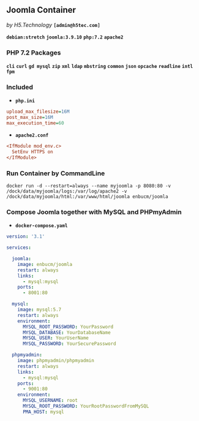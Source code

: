 ## Joomla Container
_by H5.Technology_ **`[admin@h5tec.com]`**  

**`debian:stretch`** **`joomla:3.9.10`** **`php:7.2`** **`apache2`**  

### PHP 7.2 Packages
**`cli`** **`curl`** **`gd mysql`** **`zip`** **`xml`** **`ldap`** **`mbstring`** **`common`** **`json`** **`opcache`** **`readline`** **`intl`** **`fpm`**

### Included 
* **`php.ini`**    
```ini
upload_max_filesize=16M
post_max_size=16M
max_execution_time=60
```
* **`apache2.conf`**
```ini
<IfModule mod_env.c>
  SetEnv HTTPS on
</IfModule>
```

### Run Container by CommandLine
```docker
docker run -d --restart=always --name myjoomla -p 8080:80 -v /dock/data/myjoomla/logs:/var/log/apache2 -v /dock/data/myjoomla/html:/var/www/html/joomla enbucm/joomla
```

### Compose Joomla together with MySQL and PHPmyAdmin
* **`docker-compose.yaml`**
```yaml
version: '3.1'

services:

  joomla:
    image: enbucm/joomla
    restart: always
    links:
      - mysql:mysql
    ports:
      - 8001:80

  mysql:
    image: mysql:5.7
    restart: always
    environment:
      MYSQL_ROOT_PASSWORD: YourPassword
      MYSQL_DATABASE: YourDatabaseName
      MYSQL_USER: YourUserName
      MYSQL_PASSWORD: YourSecurePassword

  phpmyadmin:
    image: phpmyadmin/phpmyadmin
    restart: always
    links:
      - mysql:mysql
    ports:
      - 9001:80
    environment:
      MYSQL_USERNAME: root
      MYSQL_ROOT_PASSWORD: YourRootPasswordFromMySQL
      PMA_HOST: mysql
```
